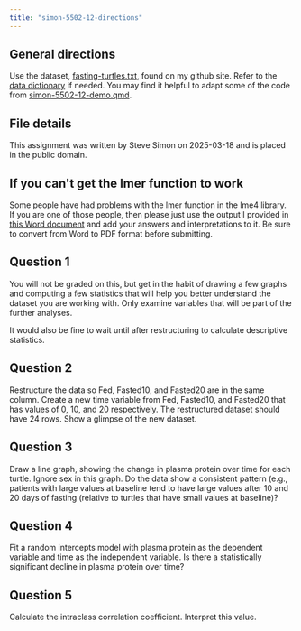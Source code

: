 ```yaml
---
title: "simon-5502-12-directions"
---
```


## General directions

Use the dataset, [fasting-turtles.txt][ref-fasting-nodate], found on my github site. Refer to the [data dictionary][ref-dd-nodate] if needed. You may find it helpful to adapt some of the code from [simon-5502-12-demo.qmd][ref-simon-nodate]. 

[ref-fasting-nodate]: https://github.com/pmean/data/blob/main/files/fasting-turtles.txt
[ref-dd-nodate]: https://github.com/pmean/data/blob/main/files/fasting-turtles.yaml
[ref-simon-nodate]: https://github.com/pmean/classes/blob/master/biostats-2/12/src/simon-5502-12-demo.qmd

## File details

This assignment was written by Steve Simon on 2025-03-18 and is placed in the public domain.

## If you can't get the lmer function to work

Some people have had problems with the lmer function in the lme4 library. If you are one of those people, then please just use the output I provided in [this Word document][ref-sim-2025] and add your answers and interpretations to it. Be sure to convert from Word to PDF format before submitting.

[ref-sim-2025]: https://github.com/pmean/classes/blob/master/biostats-2/11/results/simon-5502-11-solution.docx



## Question 1

You will not be graded on this, but get in the habit of drawing a few graphs and computing a few statistics that will help you better understand the dataset you are working with. Only examine variables that will be part of the further analyses.

It would also be fine to wait until after restructuring to calculate descriptive statistics.

## Question 2

Restructure the data so Fed, Fasted10, and Fasted20 are in the same column. Create a new time variable from Fed, Fasted10, and Fasted20 that has values of 0, 10, and 20 respectively. The restructured dataset should have 24 rows. Show a glimpse of the new dataset.

## Question 3

Draw a line graph, showing the change in plasma protein over time for each turtle. Ignore sex in this graph. Do the data show a consistent pattern (e.g., patients with large values at baseline tend to have large values after 10 and 20 days of fasting (relative to turtles that have small values at baseline)?

## Question 4

Fit a random intercepts model with plasma protein as the dependent variable and time as the independent variable. Is there a statistically significant decline in plasma protein over time?

## Question 5

Calculate the intraclass correlation coefficient. Interpret this value.
